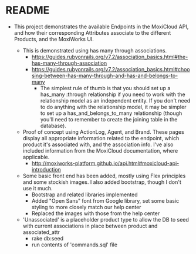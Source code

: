 # README

* This project demonstrates the available Endpoints in the MoxiCloud API, and how their corresponding Attributes associate to the different Products, and the MoxiWorks UI.

    - This is demonstrated using has many through associations.
        - https://guides.rubyonrails.org/v7.2/association_basics.html#the-has-many-through-association
        - https://guides.rubyonrails.org/v7.2/association_basics.html#choosing-between-has-many-through-and-has-and-belongs-to-many
            - The simplest rule of thumb is that you should set up a has_many :through relationship if you need to work with the relationship model as an independent entity. If you don't need to do anything with the relationship model, it may be simpler to set up a has_and_belongs_to_many relationship (though you'll need to remember to create the joining table in the database).
    - Proof of concept using ActionLog, Agent, and Brand. These pages display all appropriate information related to the endpoint, which product it's associated with, and the association info. I've also included information from the MoxiCloud documentation, where applicable.
        - http://moxiworks-platform.github.io/api.html#moxicloud-api-introduction
    - Some basic front end has been added, mostly using Flex principles and some stockish images. I also added bootstrap, though I don't use it much.
        - Bootstrap and related libraries implemented
        - Added "Open Sans" font from Google library, set some basic styling to more closely match our help center
        - Replaced the images with those from the help center
    - 'Unassociated' is a placeholder product type to allow the DB to seed with current associations in place between product and associated_attr
        - rake db:seed
        - run contents of 'commands.sql' file